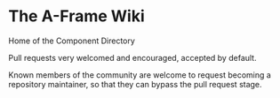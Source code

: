 # The A-Frame Wiki

Home of the Component Directory

Pull requests very welcomed and encouraged, accepted by default.

Known members of the community are welcome to request becoming a repository maintainer, so that they can bypass the pull request stage.
